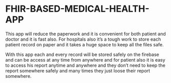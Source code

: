 # FHIR-BASED-MEDICAL-HEALTH-APP

This app will reduce the paperwork and it is convenient for both patient and doctor and it is fast also. For hospitals also it’s a tough work to store each patient record on paper and it takes a huge space to keep all the files safe.

With this app each and every record will be stored safely on the firebase and can be access at any time from anywhere and for patient also it is easy to access his report anytime and anywhere and they don’t need to keep the report somewhere safely and many times they just loose their report somewhere.
